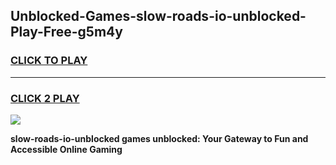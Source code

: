 
## Unblocked-Games-slow-roads-io-unblocked-Play-Free-g5m4y
<h3>
<a href="https://premium76.site?title=slow-roads-io-unblocked&ref=12A">CLICK TO PLAY</a></h3>
<hr>

<h3>
<a href="https://premium76.site?title=slow-roads-io-unblocked&ref=12A">CLICK 2 PLAY</a>
  
</h3>

<a href="https://premium76.site?title=slow-roads-io-unblocked&ref=12A"><img src="https://clearcache.store/games.png"></a>


**slow-roads-io-unblocked games unblocked: Your Gateway to Fun and Accessible Online Gaming**
